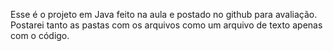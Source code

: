 Esse é o projeto em Java feito na aula e postado no github para avaliação.
Postarei tanto as pastas com os arquivos como um arquivo de texto apenas com o código.